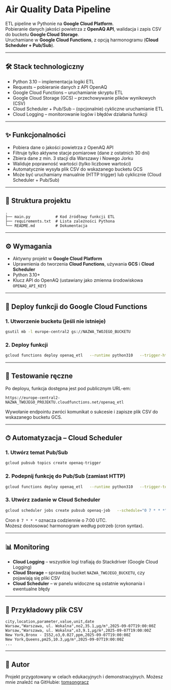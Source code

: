 # Air Quality Data Pipeline

ETL pipeline w Pythonie na **Google Cloud Platform**.  
Pobieranie danych jakości powietrza z **OpenAQ API**, walidacja i zapis CSV do bucketu **Google Cloud Storage**.  
Uruchamiane w **Google Cloud Functions**, z opcją harmonogramu (**Cloud Scheduler + Pub/Sub**).

---

## 🛠 Stack technologiczny
- Python 3.10 – implementacja logiki ETL  
- Requests – pobieranie danych z API OpenAQ  
- Google Cloud Functions – uruchamianie skryptu ETL  
- Google Cloud Storage (GCS) – przechowywanie plików wynikowych (CSV)  
- Cloud Scheduler + Pub/Sub – (opcjonalnie) cykliczne uruchamianie ETL  
- Cloud Logging – monitorowanie logów i błędów działania funkcji  

---

## ✨ Funkcjonalności
- Pobiera dane o jakości powietrza z OpenAQ API  
- Filtruje tylko aktywne stacje pomiarowe (dane z ostatnich 30 dni)  
- Zbiera dane z min. 3 stacji dla Warszawy i Nowego Jorku  
- Waliduje poprawność wartości (tylko liczbowe wartości)  
- Automatycznie wysyła plik CSV do wskazanego bucketu GCS  
- Może być uruchamiany manualnie (HTTP trigger) lub cyklicznie (Cloud Scheduler + Pub/Sub)  

---

## 📂 Struktura projektu
```
.
├── main.py           # Kod źródłowy funkcji ETL
├── requirements.txt  # Lista zależności Pythona
└── README.md         # Dokumentacja
```

---

## ⚙️ Wymagania
- Aktywny projekt w **Google Cloud Platform**  
- Uprawnienia do tworzenia **Cloud Functions**, używania **GCS** i **Cloud Scheduler**  
- Python 3.10+  
- Klucz API do OpenAQ (ustawiany jako zmienna środowiskowa `OPENAQ_API_KEY`)  

---

## 🚀 Deploy funkcji do Google Cloud Functions

### 1. Utworzenie bucketu (jeśli nie istnieje)
```bash
gsutil mb -l europe-central2 gs://NAZWA_TWOJEGO_BUCKETU
```

### 2. Deploy funkcji
```bash
gcloud functions deploy openaq_etl   --runtime python310   --trigger-http   --allow-unauthenticated   --entry-point openaq_etl   --region=europe-central2   --project=NAZWA_TWOJEGO_PROJEKTU   --set-env-vars OPENAQ_API_KEY=TWÓJ_API_KEY
```

---

## 🧪 Testowanie ręczne
Po deployu, funkcja dostępna jest pod publicznym URL-em:  

```
https://europe-central2-NAZWA_TWOJEGO_PROJEKTU.cloudfunctions.net/openaq_etl
```

Wywołanie endpointu zwróci komunikat o sukcesie i zapisze plik CSV do wskazanego bucketu GCS.

---

## ⏱ Automatyzacja – Cloud Scheduler

### 1. Utwórz temat Pub/Sub
```bash
gcloud pubsub topics create openaq-trigger
```

### 2. Podepnij funkcję do Pub/Sub (zamiast HTTP)
```bash
gcloud functions deploy openaq_etl   --runtime python310   --trigger-topic=openaq-trigger   --entry-point openaq_etl   --region=europe-central2   --project=NAZWA_TWOJEGO_PROJEKTU   --set-env-vars OPENAQ_API_KEY=TWÓJ_API_KEY
```

### 3. Utwórz zadanie w Cloud Scheduler
```bash
gcloud scheduler jobs create pubsub openaq-job   --schedule="0 7 * * *"   --topic=openaq-trigger   --message-body="Start ETL"   --location=europe-central2
```

Cron `0 7 * * *` oznacza codziennie o 7:00 UTC.  
Możesz dostosować harmonogram według potrzeb (cron syntax).

---

## 📊 Monitoring
- **Cloud Logging** – wszystkie logi trafiają do Stackdriver (Google Cloud Logging)  
- **Cloud Storage** – sprawdzaj bucket `NAZWA_TWOJEGO_BUCKETU`, czy pojawiają się pliki CSV  
- **Cloud Scheduler** – w panelu widoczne są ostatnie wykonania i ewentualne błędy  

---

## 📑 Przykładowy plik CSV
```csv
city,location,parameter,value,unit,date
Warsaw,"Warszawa, ul. Wokalna",no2,35.1,µg/m³,2025-09-07T19:00:00Z
Warsaw,"Warszawa, ul. Wokalna",o3,9.1,µg/m³,2025-09-07T19:00:00Z
New York,Bronx - IS52,o3,0.027,ppm,2025-09-07T19:00:00Z
New York,Queens,pm25,10.3,µg/m³,2025-09-07T19:00:00Z
...
```

---

## 👤 Autor
Projekt przygotowany w celach edukacyjnych i demonstracyjnych.
Możesz mnie znaleźć na GitHubie: [tomsongracz](https://github.com/tomsongracz)

